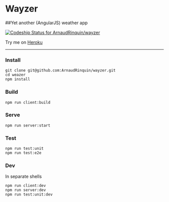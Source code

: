 # Wayzer

##Yet another (AngularJS) weather app

[ ![Codeship Status for ArnaudRinquin/wayzer](https://www.codeship.io/projects/7ae36440-ae06-0132-b077-526b9a410e37/status)](https://www.codeship.io/projects/68768)

Try me on [Heroku](http://wayzer.herokuapp.com/)

---

### Install

```
git clone git@github.com:ArnaudRinquin/wayzer.git
cd weazer
npm install
```

### Build

```
npm run client:build
```

### Serve

```
npm run server:start
```

### Test

```
npm run test:unit
npm run test:e2e
```

### Dev

In separate shells
```
npm run client:dev
npm run server:dev
npm run test:unit:dev
```
